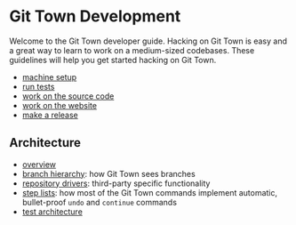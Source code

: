 # Git Town Development

Welcome to the Git Town developer guide. Hacking on Git Town is easy and a great
way to learn to work on a medium-sized codebases. These guidelines will help you
get started hacking on Git Town.

- [machine setup](setup.md)
- [run tests](testing.md)
- [work on the source code](development.md)
- [work on the website](./documentation/development/website.md)
- [make a release](release.md)

## Architecture

- [overview](./documentation/development/architecture.md)
- [branch hierarchy](./documentation/development/branch_hierarchy.md): how Git
  Town sees branches
- [repository drivers](./documentation/development/drivers.md): third-party
  specific functionality
- [step lists](./documentation/development/steps_list.md): how most of the Git
  Town commands implement automatic, bullet-proof `undo` and `continue` commands
- [test architecture](test-architecture.md)
